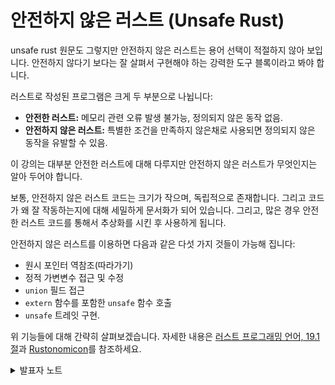 # 안전하지 않은 러스트 (Unsafe Rust)

unsafe rust 원문도 그렇지만 안전하지 않은 러스트는 용어 선택이 적절하지 않아 보입니다. 안전하지 않다기 보다는 잘 살펴서 구현해야 하는 강력한 도구 블록이라고 봐야 합니다.

러스트로 작성된 프로그램은 크게 두 부분으로 나뉩니다:

* **안전한 러스트:** 메모리 관련 오류 발생 불가능, 정의되지 않은 동작 없음.
* **안전하지 않은 러스트:** 특별한 조건을 만족하지 않은채로 사용되면 정의되지 않은 동작을 유발할 수 있음.

이 강의는 대부분 안전한 러스트에 대해 다루지만 안전하지 않은 러스트가 무엇인지는 알아 두어야 합니다.

보통, 안전하지 않은 러스트 코드는 크기가 작으며, 독립적으로 존재합니다. 그리고 코드가 왜 잘 작동하는지에 대해 세밀하게 문서화가 되어 있습니다. 그리고, 많은 경우 안전한 러스트 코드를 통해서 추상화를 시킨 후 사용하게 됩니다.

안전하지 않은 러스트를 이용하면 다음과 같은 다섯 가지 것들이 가능해 집니다:

* 원시 포인터 역참조(따라가기)
* 정적 가변변수 접근 및 수정
* `union` 필드 접근
* `extern` 함수를 포함한 `unsafe` 함수 호출
* `unsafe` 트레잇 구현.

위 기능들에 대해 간략히 살펴보겠습니다. 자세한 내용은 [러스트 프로그래밍 언어, 19.1절](https://doc.rust-lang.org/book/ch19-01-unsafe-rust.html)과 [Rustonomicon](https://doc.rust-lang.org/nomicon/)를 참조하세요.

<details>

<summary>발표자 노트</summary>

안전하지 않은 러스트라고 해서 코드가 부정확 하다는 뜻은 아닙니다. 여기서 안전하지 않다의 의미는 컴파일러가 제공해주는 안전 장치들이 꺼진 상태이며, 개발자가 스스로 정확하고 안전한 코드를 작성해야 함을 의미합니다. 이는 컴파일러가 더 이상 러스트의 메모리 안전과 관련된 규칙들을 적용하지 않는다는 것입니다.

</details>

